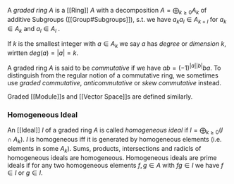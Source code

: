 A *graded ring* $A$ is a [[Ring]] $A$ with a decomposition $A=\bigoplus_{k\geq 0} A_k$ of additive Subgroups ([[Group#Subgroups]]), s.t. we have $a_ka_l \in A_{k+l}$ for $a_k\in A_k$ and $a_l\in A_l$ .

If $k$ is the smallest integer with $a\in A_k$ we say $a$ has *degree* or *dimension* $k$, wirtten $deg(a)=|a|=k$.

A graded ring $A$ is said to be *commutative* if we have $ab = (-1)^{|a||b|}ba$. 
To distinguish from the regular notion of a commutative ring, we sometimes use *graded commutative*, *anticommutative* or *skew commutative* instead.

Graded [[Module]]s and [[Vector Space]]s are defined similarly.


### Homogeneous Ideal 

An [[Ideal]] $I$ of a graded ring $A$ is called *homogeneous ideal* if $I=\bigoplus_{k\geq 0} (I\cap A_k)$.
$I$ is homogeneous iff it is generated by homogeneous elements (i.e. elements in some $A_k$).
Sums, products, intersections and radicls of homogeneous ideals are homogeneous. 
Homogeneous ideals are prime ideals if for any two homogeneous elements $f,g\in A$ with $fg\in I$ we have $f\in I$ or $g\in I$.
